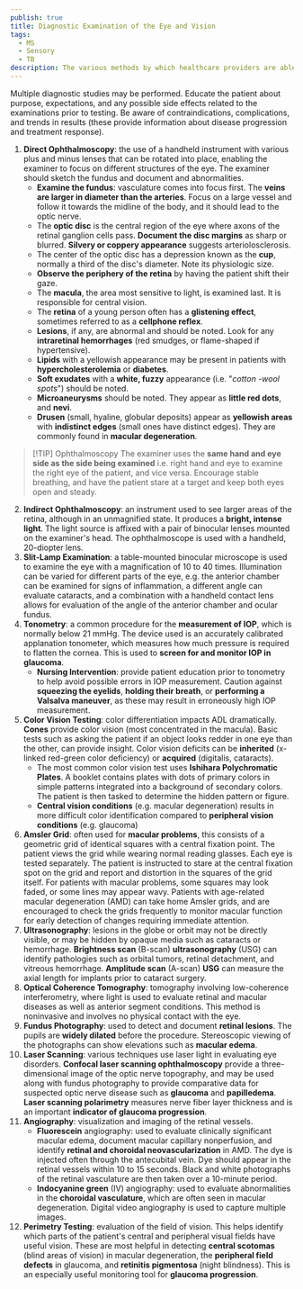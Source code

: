 ```yaml
---
publish: true
title: Diagnostic Examination of the Eye and Vision
tags:
  - MS
  - Sensory
  - TB
description: The various methods by which healthcare providers are able to assess the eyes and vision.
---
```

Multiple diagnostic studies may be performed. Educate the patient about purpose, expectations, and any possible side effects related to the examinations prior to testing. Be aware of contraindications, complications, and trends in results (these provide information about disease progression and treatment response).
1. **Direct Ophthalmoscopy**: the use of a handheld instrument with various plus and minus lenses that can be rotated into place, enabling the examiner to focus on different structures of the eye. The examiner should sketch the fundus and document and abnormalities.
	- **Examine the fundus**: vasculature comes into focus first. The **veins are larger in diameter than the arteries**. Focus on a large vessel and follow it towards the midline of the body, and it should lead to the optic nerve.
	- The **optic disc** is the central region of the eye where axons of the retinal ganglion cells pass. **Document the disc margins** as sharp or blurred. **Silvery or coppery appearance** suggests arteriolosclerosis.
	- The center of the optic disc has a depression known as the **cup**, normally a third of the disc's diameter. Note its physiologic size.
	- **Observe the periphery of the retina** by having the patient shift their gaze.
	- The **macula**, the area most sensitive to light, is examined last. It is responsible for central vision.
	- The **retina** of a young person often has a **glistening effect**, sometimes referred to as a **cellphone reflex**.
	- **Lesions**, if any, are abnormal and should be noted. Look for any **intraretinal hemorrhages** (red smudges, or flame-shaped if hypertensive).
	- **Lipids** with a yellowish appearance may be present in patients with **hypercholesterolemia** or **diabetes**.
	- **Soft exudates** with a **white, fuzzy** appearance (i.e. "*cotton -wool spots*") should be noted.
	- **Microaneurysms** should be noted. They appear as **little red dots**, and **nevi**.
	- **Drusen** (small, hyaline, globular deposits) appear as **yellowish areas** with **indistinct edges** (small ones have distinct edges). They are commonly found in **macular degeneration**.

>[!TIP] Ophthalmoscopy
>The examiner uses the **same hand and eye side as the side being examined** i.e. right hand and eye to examine the right eye of the patient, and vice versa. Encourage stable breathing, and have the patient stare at a target and keep both eyes open and steady.

2. **Indirect Ophthalmoscopy**: an instrument used to see larger areas of the retina, although in an unmagnified state. It produces a **bright, intense light**. The light source is affixed with a pair of binocular lenses mounted on the examiner's head. The ophthalmoscope is used with a handheld, 20-diopter lens.
3. **Slit-Lamp Examination**: a table-mounted binocular microscope is used to examine the eye with a magnification of 10 to 40 times. Illumination can be varied for different parts of the eye, e.g. the anterior chamber can be examined for signs of inflammation, a different angle can evaluate cataracts, and a combination with a handheld contact lens allows for evaluation of the angle of the anterior chamber and ocular fundus.
4. **Tonometry**: a common procedure for the **measurement of IOP**, which is normally below 21 mmHg. The device used is an accurately calibrated applanation tonometer, which measures how much pressure is required to flatten the cornea. This is used to **screen for and monitor IOP in glaucoma**.
	- **Nursing Intervention**: provide patient education prior to tonometry to help avoid possible errors in IOP measurement. Caution against **squeezing the eyelids**, **holding their breath**, or **performing a Valsalva maneuver**, as these may result in erroneously high IOP measurement.
5. **Color Vision Testing**: color differentiation impacts ADL dramatically. **Cones** provide color vision (most concentrated in the macula). Basic tests such as asking the patient if an object looks redder in one eye than the other, can provide insight. Color vision deficits can be **inherited** (x-linked red-green color deficiency) or **acquired** (digitalis, cataracts).
	- The most common color vision test uses **Ishihara Polychromatic Plates**. A booklet contains plates with dots of primary colors in simple patterns integrated into a background of secondary colors. The patient is then tasked to determine the hidden pattern or figure.
	- **Central vision conditions** (e.g. macular degeneration) results in more difficult color identification compared to **peripheral vision conditions** (e.g. glaucoma)
6. **Amsler Grid**: often used for **macular problems**, this consists of a geometric grid of identical squares with a central fixation point. The patient views the grid while wearing normal reading glasses. Each eye is tested separately. The patient is instructed to stare at the central fixation spot on the grid and report and distortion in the squares of the grid itself. For patients with macular problems, some squares may look faded, or some lines may appear wavy. Patients with age-related macular degeneration (AMD) can take home Amsler grids, and are encouraged to check the grids frequently to monitor macular function for early detection of changes requiring immediate attention.
7. **Ultrasonography**: lesions in the globe or orbit may not be directly visible, or may be hidden by opaque media such as cataracts or hemorrhage. **Brightness scan** (B-scan) **ultrasonography** (USG) can identify pathologies such as orbital tumors, retinal detachment, and vitreous hemorrhage. **Amplitude scan** (A-scan) **USG** can measure the axial length for implants prior to cataract surgery.
8. **Optical Coherence Tomography**: tomography involving low-coherence interferometry, where light is used to evaluate retinal and macular diseases as well as anterior segment conditions. This method is noninvasive and involves no physical contact with the eye.
9. **Fundus Photography**: used to detect and document **retinal lesions**. The pupils are **widely dilated** before the procedure. Stereoscopic viewing of the photographs can show elevations such as **macular edema**.
10. **Laser Scanning**: various techniques use laser light in evaluating eye disorders. **Confocal laser scanning ophthalmoscopy** provide a three-dimensional image of the optic nerve topography, and may be used along with fundus photography to provide comparative data for suspected optic nerve disease such as **glaucoma** and **papilledema**. **Laser scanning polarimetry** measures nerve fiber layer thickness and is an important **indicator of glaucoma progression**.
11. **Angiography**: visualization and imaging of the retinal vessels.
	- **Fluorescein** angiography: used to evaluate clinically significant macular edema, document macular capillary nonperfusion, and identify **retinal and choroidal neovascularization** in AMD. The dye is injected often through the antecubital vein. Dye should appear in the retinal vessels within 10 to 15 seconds. Black and white photographs of the retinal vasculature are then taken over a 10-minute period.
	- **Indocyanine green** (IV) angiography: used to evaluate abnormalities in the **choroidal vasculature**, which are often seen in macular degeneration. Digital video angiography is used to capture multiple images.
12. **Perimetry Testing**: evaluation of the field of vision. This helps identify which parts of the patient's central and peripheral visual fields have useful vision. These are most helpful in detecting **central scotomas** (blind areas of vision) in macular degeneration, the **peripheral field defects** in glaucoma, and **retinitis pigmentosa** (night blindness). This is an especially useful monitoring tool for **glaucoma progression**.
